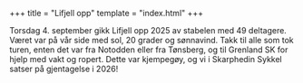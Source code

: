+++
title = "Lifjell opp"
template = "index.html"
+++

Torsdag 4. september gikk Lifjell opp 2025 av stabelen med 49 deltagere. Været var på vår side med sol, 20 grader og sønnavind. Takk til alle som tok turen, enten det var fra Notodden eller fra Tønsberg, og til Grenland SK for hjelp med vakt og ropert. Dette var kjempegøy, og vi i Skarphedin Sykkel satser på gjentagelse i 2026!

[start]: https://www.openstreetmap.org/?#map=15/59.44434/9.06557&layers=N
[mål]: https://www.openstreetmap.org/?#map=16/59.47640/9.01379
[pizza]: https://www.openstreetmap.org/?#map=17/59.414582/9.059789
